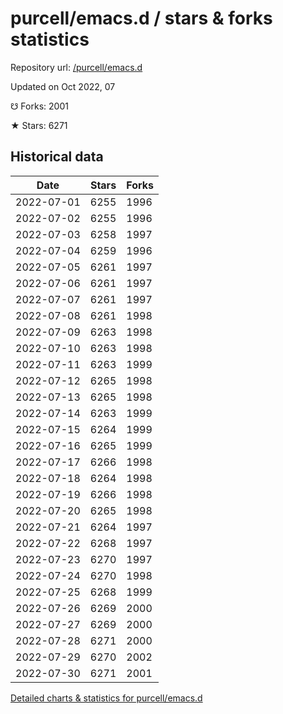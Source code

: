# purcell/emacs.d / stars & forks statistics

Repository url: [/purcell/emacs.d](https://github.com/purcell/emacs.d)

Updated on Oct 2022, 07

☋ Forks: 2001

★ Stars: 6271

## Historical data
| Date | Stars | Forks |
|------|-------|-------|
| 2022-07-01 | 6255 | 1996 | 
| 2022-07-02 | 6255 | 1996 | 
| 2022-07-03 | 6258 | 1997 | 
| 2022-07-04 | 6259 | 1996 | 
| 2022-07-05 | 6261 | 1997 | 
| 2022-07-06 | 6261 | 1997 | 
| 2022-07-07 | 6261 | 1997 | 
| 2022-07-08 | 6261 | 1998 | 
| 2022-07-09 | 6263 | 1998 | 
| 2022-07-10 | 6263 | 1998 | 
| 2022-07-11 | 6263 | 1999 | 
| 2022-07-12 | 6265 | 1998 | 
| 2022-07-13 | 6265 | 1998 | 
| 2022-07-14 | 6263 | 1999 | 
| 2022-07-15 | 6264 | 1999 | 
| 2022-07-16 | 6265 | 1999 | 
| 2022-07-17 | 6266 | 1998 | 
| 2022-07-18 | 6264 | 1998 | 
| 2022-07-19 | 6266 | 1998 | 
| 2022-07-20 | 6265 | 1998 | 
| 2022-07-21 | 6264 | 1997 | 
| 2022-07-22 | 6268 | 1997 | 
| 2022-07-23 | 6270 | 1997 | 
| 2022-07-24 | 6270 | 1998 | 
| 2022-07-25 | 6268 | 1999 | 
| 2022-07-26 | 6269 | 2000 | 
| 2022-07-27 | 6269 | 2000 | 
| 2022-07-28 | 6271 | 2000 | 
| 2022-07-29 | 6270 | 2002 | 
| 2022-07-30 | 6271 | 2001 | 


[Detailed charts & statistics for purcell/emacs.d](https://reviewgithub.com/rep/purcell/emacs.d)
